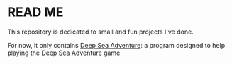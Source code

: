 # READ ME

This repository is dedicated to small and fun projects I've done.

For now, it only contains [Deep Sea Adventure](): a program designed to help playing the 
[Deep Sea Adventure game](https://www.philibertnet.com/fr/oink-games/37973-deep-sea-adventure-4271394090427.html)

